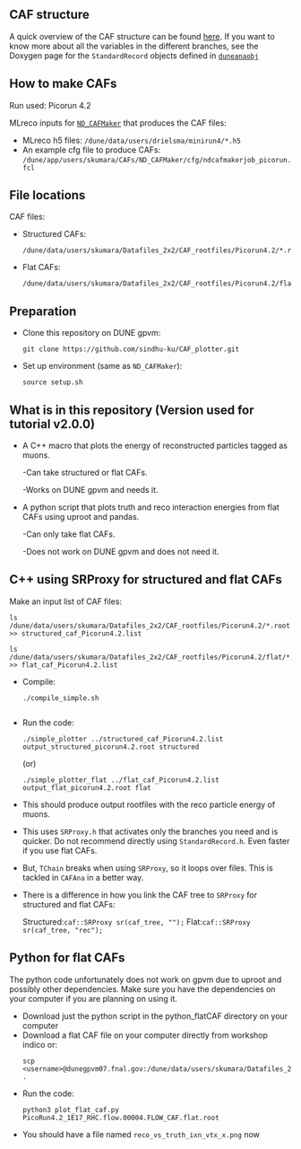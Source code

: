 ## CAF structure

A quick overview of the CAF structure can be found [here](https://drive.google.com/file/d/1-jdDoc89lTVQGPX4RDChJjJKRoMrtY84/view?usp=sharing).
If you want to know more about all the variables in the different branches, see the Doxygen page for the `StandardRecord` objects defined in [`duneanaobj`]([https://github.com/DUNE/duneanaobj](https://dune.github.io/duneanaobj/classcaf_1_1StandardRecord.html))

## How to make CAFs

Run used: Picorun 4.2

MLreco inputs for [`ND_CAFMaker`](https://github.com/DUNE/ND_CAFMaker) that produces the CAF files:

* MLreco h5 files: `/dune/data/users/drielsma/minirun4/*.h5`
* An example cfg file to produce CAFs: `/dune/app/users/skumara/CAFs/ND_CAFMaker/cfg/ndcafmakerjob_picorun.fcl`

## File locations

CAF files:

* Structured CAFs:
   ```
  /dune/data/users/skumara/Datafiles_2x2/CAF_rootfiles/Picorun4.2/*.root
  ```
* Flat CAFs:
  ```
  /dune/data/users/skumara/Datafiles_2x2/CAF_rootfiles/Picorun4.2/flat/*.root
  ```

## Preparation

* Clone this repository on DUNE gpvm:
  ```
  git clone https://github.com/sindhu-ku/CAF_plotter.git
  ```
* Set up environment (same as `ND_CAFMaker`):
  ```
  source setup.sh
  ```

## What is in this repository (Version used for tutorial v2.0.0)


* A C++ macro that plots the energy of reconstructed particles tagged as muons.

  -Can take structured or flat CAFs.

  -Works on DUNE gpvm and needs it.
  
* A python script that plots truth and reco interaction energies from flat CAFs using uproot and pandas.

  -Can only take flat CAFs.

  -Does not work on DUNE gpvm and does not need it.

## C++ using SRProxy for structured and flat CAFs

Make an input list of CAF files:
```
ls /dune/data/users/skumara/Datafiles_2x2/CAF_rootfiles/Picorun4.2/*.root >> structured_caf_Picorun4.2.list
```
```
ls /dune/data/users/skumara/Datafiles_2x2/CAF_rootfiles/Picorun4.2/flat/*.root >> flat_caf_Picorun4.2.list
```

* Compile:
  ```
  ./compile_simple.sh
  ```
  ```
* Run the code:
  ```
  ./simple_plotter ../structured_caf_Picorun4.2.list output_structured_picorun4.2.root structured
  ```
  (or)
  ```
  ./simple_plotter_flat ../flat_caf_Picorun4.2.list output_flat_picorun4.2.root flat
  ```

* This should produce output rootfiles with the reco particle energy of muons.
* This uses `SRProxy.h` that activates only the branches you need and is quicker. Do not recommend directly using `StandardRecord.h`. Even faster if you use flat CAFs.
* But, `TChain` breaks when using `SRProxy`, so it loops over files. This is tackled in `CAFAna` in a better way.
* There is a difference in how you link the CAF tree to `SRProxy` for structured and flat CAFs:

  Structured:`caf::SRProxy sr(caf_tree, "");` Flat:`caf::SRProxy sr(caf_tree, "rec");`
  
## Python for flat CAFs

The python code unfortunately does not work on gpvm due to uproot and possibly other dependencies. Make sure you have the dependencies on your computer if you are planning on using it.

* Download just the python script in the python_flatCAF directory on your computer
* Download a flat CAF file on your computer directly from workshop indico or:
  ```
  scp <username>@dunegpvm07.fnal.gov:/dune/data/users/skumara/Datafiles_2x2/CAF_rootfiles/Picorun4.2/flat/PicoRun4.2_1E17_RHC.flow.00004.FLOW_CAF.flat.root .
  ```
* Run the code:
  ```
  python3 plot_flat_caf.py PicoRun4.2_1E17_RHC.flow.00004.FLOW_CAF.flat.root
  ```
* You should have a file named `reco_vs_truth_ixn_vtx_x.png` now



